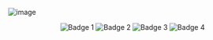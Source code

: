 ![image](https://github.com/schwaaaa/BTCWalletMiner/assets/96921300/53d6991d-c9d3-4ae7-aa6e-e6b48fb60c07)


<p align="center">
	<img src="https://img.shields.io/badge/Made%20in-C%23-brightgreen" alt="Badge 1"/>
	<img src="https://img.shields.io/badge/Made%20with-%3C3-ff69b4" alt="Badge 2"/>
	<img src="https://img.shields.io/github/v/release/schwaaaa/BTCWalletMiner?color=%23004440&include_prereleases" alt="Badge 3"/>
	<img src="https://img.shields.io/github/last-commit/schwaaaa/BTCWalletMiner" alt="Badge 4"/>
</p>
